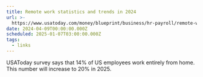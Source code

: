 ```yaml
---
title: Remote work statistics and trends in 2024
url: >-
  https://www.usatoday.com/money/blueprint/business/hr-payroll/remote-work-statistics/
date: 2024-04-09T00:00:00.000Z
scheduled: 2025-01-07T03:00:00.000Z
tags:
  - links
---
```


USAToday survey says that 14% of US employees work entirely from home. This number will increase to 20% in 2025.
